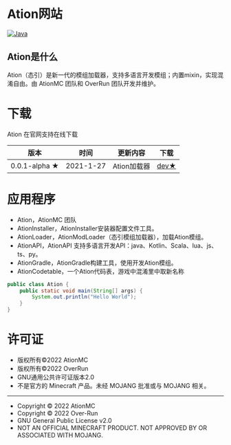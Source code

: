 # Ation网站

[![Java](https://img.shields.io/badge/Java-17-informational)](http://openjdk.java.net/)

## Ation是什么

Ation（态引）是新一代的模组加载器，支持多语言开发模组；内置mixin，实现混淆自由。由 AtionMC 团队和 OverRun 团队开发并维护。

# 下载

Ation 在官网支持在线下载

| 版本 | 时间 | 更新内容 | 下载 |
|-----|------|---------|--------|
| 0.0.1-alpha ★ | 2021-1-27 | Ation加载器 | [dev★](https://github.com/Over-Run/ation/archive/refs/tags/ation-0.0.1-20210127-alpha-dev.zip) |



# 应用程序
* Ation，AtionMC 团队
* AtionInstaller，AtionInstaller安装器配置文件工具。
* AtionLoader，AtionModLoader（态引模组加载器），加载Ation模组。
* AtionAPI，AtionAPI 支持多语言开发API：java、Kotlin、Scala、lua、js、ts、py。
* AtionGradle，AtionGradle构建工具，使用开发Ation模组。
* AtionCodetable，一个Ation代码表，游戏中混淆里中取新名称

```java
public class Ation {
    public static void main(String[] args) {
        System.out.println("Hello World");
    }
}
```


# 许可证
* 版权所有©2022 AtionMC
* 版权所有©2022 OverRun
* GNU通用公共许可证版本2.0
* 不是官方的 Minecraft 产品。未经 MOJANG 批准或与 MOJANG 相关。

-----
* Copyright © 2022 AtionMC
* Copyright © 2022 Over-Run
* GNU General Public License v2.0
* NOT AN OFFICIAL MINECRAFT PRODUCT. NOT APPROVED BY OR ASSOCIATED WITH MOJANG.
